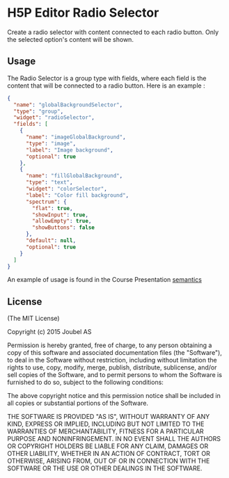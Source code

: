 H5P Editor Radio Selector
==========

Create a radio selector with content connected to each radio button.
Only the selected option's content will be shown.

## Usage

The Radio Selector is a group type with fields, where each field is the content
that will be connected to a radio button. Here is an example :

```json
{
  "name": "globalBackgroundSelector",
  "type": "group",
  "widget": "radioSelector",
  "fields": [
    {
      "name": "imageGlobalBackground",
      "type": "image",
      "label": "Image background",
      "optional": true
    },
    {
      "name": "fillGlobalBackground",
      "type": "text",
      "widget": "colorSelector",
      "label": "Color fill background",
      "spectrum": {
        "flat": true,
        "showInput": true,
        "allowEmpty": true,
        "showButtons": false
      },
      "default": null,
      "optional": true
    }
  ]
}
```

An example of usage is found in the Course Presentation [semantics](https://github.com/h5p/h5p-course-presentation/commit/0cd85d109a2d1d6a1bdb2f0026f3ddffaf17ba53#diff-a8fac9ad0e63f198980962cc2aad2083R261)

## License

(The MIT License)

Copyright (c) 2015 Joubel AS

Permission is hereby granted, free of charge, to any person obtaining a copy of this software and associated documentation files (the "Software"), to deal in the Software without restriction, including without limitation the rights to use, copy, modify, merge, publish, distribute, sublicense, and/or sell copies of the Software, and to permit persons to whom the Software is furnished to do so, subject to the following conditions:

The above copyright notice and this permission notice shall be included in all copies or substantial portions of the Software.

THE SOFTWARE IS PROVIDED "AS IS", WITHOUT WARRANTY OF ANY KIND, EXPRESS OR IMPLIED, INCLUDING BUT NOT LIMITED TO THE WARRANTIES OF MERCHANTABILITY, FITNESS FOR A PARTICULAR PURPOSE AND NONINFRINGEMENT. IN NO EVENT SHALL THE AUTHORS OR COPYRIGHT HOLDERS BE LIABLE FOR ANY CLAIM, DAMAGES OR OTHER LIABILITY, WHETHER IN AN ACTION OF CONTRACT, TORT OR OTHERWISE, ARISING FROM, OUT OF OR IN CONNECTION WITH THE SOFTWARE OR THE USE OR OTHER DEALINGS IN THE SOFTWARE.
